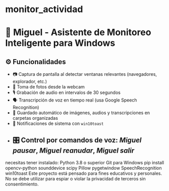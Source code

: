 # monitor_actividad
# 🧠 Miguel - Asistente de Monitoreo Inteligente para Windows
## ⚙️ Funcionalidades

- 📷 Captura de pantalla al detectar ventanas relevantes (navegadores, explorador, etc.)
- 🎥 Toma de fotos desde la webcam
- 🎙️ Grabación de audio en intervalos de 30 segundos
- 🗣️ Transcripción de voz en tiempo real (usa Google Speech Recognition)
- 📁 Guardado automático de imágenes, audios y transcripciones en carpetas organizadas
- 🔔 Notificaciones de sistema con `win10toast`
- 🎛️ Control por comandos de voz: *Miguel pausar*, *Miguel reanudar*, *Miguel salir*
  ----------------------------------------------------------

necesitas tener instalado:
Python 3.8 o superior
Git para Windows
pip install opencv-python sounddevice scipy Pillow pygetwindow SpeechRecognition win10toast
Este proyecto está pensado para fines educativos y personales. No se debe utilizar para espiar o violar la privacidad de terceros sin consentimiento.
